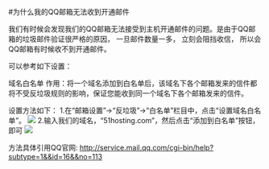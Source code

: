 <!-- --- tag: faq QQ Email -->

#为什么我的QQ邮箱无法收到开通邮件

我们有时候会发现我们的QQ邮箱无法接受到主机开通邮件的问题。是由于QQ邮箱的垃圾邮件验证很严格的原因， 一旦邮件数量一多， 立刻会阻挡收信， 所以会QQ邮箱有时候收不到开通邮件。

可以参考如下设置：

域名白名单
 作用：将一个域名添加到白名单后，该域名下各个邮箱发来的信件都将不受反垃圾规则的影响，保证您能收到同一个域名下各个邮箱发来的信件。

设置方法如下：
1.在“邮箱设置”->“反垃圾”->“白名单”栏目中，点击“设置域名白名单”。
![](http://service.mail.qq.com/images/faq/%7B6F599719-2087-411E-8710-4DCBD3ADB639%7D.tmp)
2.输入我们的域名，“51hosting.com”，然后点击“添加到白名单”按钮，即可
 ![](http://service.mail.qq.com/images/faq/%7BD6108BA4-FA2B-4F81-B7AF-DD069A93F41F%7D.tmp)

方法具体引用QQ官网: http://service.mail.qq.com/cgi-bin/help?subtype=1&&id=16&&no=113

